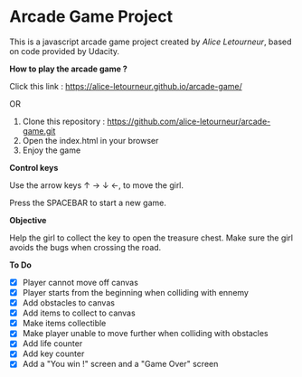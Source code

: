 
# Arcade Game Project

This is a javascript arcade game project created by *Alice Letourneur*, based on code provided by Udacity.

**How to play the arcade game ?**

Click this link : https://alice-letourneur.github.io/arcade-game/

OR 

1. Clone this repository : https://github.com/alice-letourneur/arcade-game.git
2. Open the index.html in your browser
3. Enjoy the game

**Control keys**

Use the arrow keys ↑ → ↓ ←, to move the girl.

Press the SPACEBAR to start a new game.

**Objective**

Help the girl to collect the key to open the treasure chest. 
Make sure the girl avoids the bugs when crossing the road.

**To Do**
- [x] Player cannot move off canvas
- [x] Player starts from the beginning when colliding with ennemy
- [x] Add obstacles to canvas
- [x] Add items to collect to canvas
- [x] Make items collectible
- [x] Make player unable to move further when colliding with obstacles
- [x] Add life counter
- [x] Add key counter
- [x] Add a "You win !" screen and a "Game Over" screen
